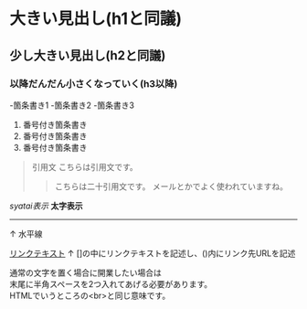 # 大きい見出し(h1と同議)
## 少し大きい見出し(h2と同議)
### 以降だんだん小さくなっていく(h3以降)

-箇条書き1
-箇条書き2
-箇条書き3

1. 番号付き箇条書き
2. 番号付き箇条書き
3. 番号付き箇条書き

> 引用文
> こちらは引用文です。
>> こちらは二十引用文です。
>> メールとかでよく使われていますね。

*syatai表示*
**太字表示**

---
↑
水平線

[リンクテキスト](https;//morijyobi.ac.jp)
↑
[]の中にリンクテキストを記述し、()内にリンク先URLを記述

通常の文字を置く場合に開業したい場合は  
末尾に半角スペースを2つ入れてあげる必要があります。  
HTMLでいうところの\<br>と同じ意味です。
